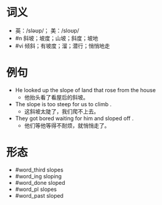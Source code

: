 # 词义
- 英：/sləʊp/； 美：/sloʊp/
- #n 斜坡；坡度；山坡；斜度；坡地
- #vi 倾斜；有坡度；溜；潜行；悄悄地走
# 例句
- He looked up the slope of land that rose from the house
	- 他抬头看了看屋后的斜坡。
- The slope is too steep for us to climb .
	- 这斜坡太陡了，我们爬不上去。
- They got bored waiting for him and sloped off .
	- 他们等他等得不耐烦，就悄悄走了。
# 形态
- #word_third slopes
- #word_ing sloping
- #word_done sloped
- #word_pl slopes
- #word_past sloped
